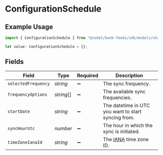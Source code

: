 # ConfigurationSchedule

## Example Usage

```typescript
import { ConfigurationSchedule } from "@codat/bank-feeds/sdk/models/shared";

let value: ConfigurationSchedule = {};
```

## Fields

| Field                                                     | Type                                                      | Required                                                  | Description                                               |
| --------------------------------------------------------- | --------------------------------------------------------- | --------------------------------------------------------- | --------------------------------------------------------- |
| `selectedFrequency`                                       | *string*                                                  | :heavy_minus_sign:                                        | The sync frequency.                                       |
| `frequencyOptions`                                        | *string*[]                                                | :heavy_minus_sign:                                        | The available sync frequencies.                           |
| `startDate`                                               | *string*                                                  | :heavy_minus_sign:                                        | The datetime in UTC you want to start syncing from.       |
| `syncHourUtc`                                             | *number*                                                  | :heavy_minus_sign:                                        | The hour in which the sync is initiated.                  |
| `timeZoneIanaId`                                          | *string*                                                  | :heavy_minus_sign:                                        | The [IANA](https://www.iana.org/time-zones) time zone ID. |